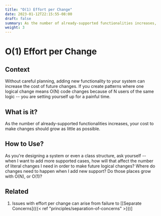 ```yaml
---
title: "O(1) Effort per Change"
date: 2023-01-12T22:15:55-08:00
draft: false
summary: As the number of already-supported functionalities increases, your cost to make changes should grow as little as possible.
weight: 3
---
```


# O(1) Effort per Change

## Context

Without careful planning, adding new functionality to your system can increase the cost of future changes. If you create patterns where one logical change means O(N) code changes because of N users of the same logic -- you are setting yourself up for a painful time.

## What is it?

As the number of already-supported functionalities increases, your cost to make changes should grow as little as possible.

## How to Use?

As you're designing a system or even a class structure, ask yourself -- when I want to add more supported cases, how will that affect the number of literal changes I need in order to make future logical changes? Where do changes need to happen when I add new support? Do those places grow with O(N), or O(1)?

## Related

1. Issues with effort per change can arise from failure to [[Separate Concerns]({{< ref "principles/separation-of-concerns" >}})]

